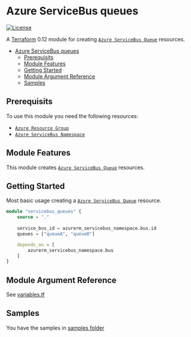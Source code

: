 # Azure ServiceBus queues

[![License](https://img.shields.io/badge/License-Apache%202.0-brightgreen.svg)](https://opensource.org/licenses/Apache-2.0)

A [Terraform](https://www.terraform.io) 0.12 module for creating
[`Azure ServiceBus Queue`](https://registry.terraform.io/providers/hashicorp/azurerm/latest/docs/resources/servicebus_queue) resources.

- [Azure ServiceBus queues](#azure-servicebus-queues)
  - [Prerequisits](#prerequisits)
  - [Module Features](#module-features)
  - [Getting Started](#getting-started)
  - [Module Argument Reference](#module-argument-reference)
  - [Samples](#samples)

## Prerequisits

To use this module you need the following resources:

- [`Azure Resource Group`](https://registry.terraform.io/providers/hashicorp/azurerm/latest/docs/resources/resource_group)
- [`Azure ServiceBus Namespace`](https://registry.terraform.io/providers/hashicorp/azurerm/latest/docs/resources/servicebus_namespace)

## Module Features

This module creates [`Azure ServiceBus Queue`](https://registry.terraform.io/providers/hashicorp/azurerm/latest/docs/resources/servicebus_queue) resources.

## Getting Started

Most basic usage creating a [`Azure ServiceBus Queue`](https://registry.terraform.io/providers/hashicorp/azurerm/latest/docs/resources/servicebus_queue) resource.

```terraform
module "servicebus_queues" {
    source = "."
    
    service_bus_id = azurerm_servicebus_namespace.bus.id
    queues = ["queueA", "queueB"]

    depends_on = [
        azurerm_servicebus_namespace.bus
    ]
}
```

## Module Argument Reference

See [variables.tf](variables.tf)

## Samples

You have the samples in [samples folder](../../samples/servicebussample/)
